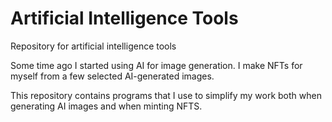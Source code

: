 # Artificial Intelligence Tools
Repository for artificial intelligence tools


Some time ago I started using AI for image generation. I make NFTs for myself from a few selected AI-generated images. 

This repository contains programs that I use to simplify my work both when generating AI images and when minting NFTS.
